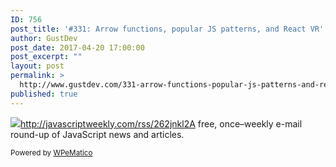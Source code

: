 ```yaml
---
ID: 756
post_title: '#331: Arrow functions, popular JS patterns, and React VR'
author: GustDev
post_date: 2017-04-20 17:00:00
post_excerpt: ""
layout: post
permalink: >
  http://www.gustdev.com/331-arrow-functions-popular-js-patterns-and-react-vr/
published: true
---
```

<img class="wpe_imgrss" src="http://www.gustdev.com/wp-content/uploads/2017/04/c59d9e3e.png">http://javascriptweekly.com/rss/262jnkl2A free, once&ndash;weekly e-mail round-up of JavaScript news and articles.<p class="wpematico_credit"><small>Powered by <a href="http://www.wpematico.com" target="_blank">WPeMatico</a></small></p>